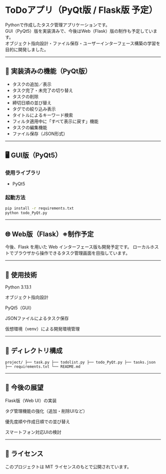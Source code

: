 # ToDoアプリ（PyQt版 / Flask版 予定）

Pythonで作成したタスク管理アプリケーションです。  
GUI（PyQt5）版を実装済みで、今後はWeb（Flask）版の制作も予定しています。  
オブジェクト指向設計・ファイル保存・ユーザーインターフェース構築の学習を目的に開発しました。

---

## 📌 実装済みの機能（PyQt版）

- タスクの追加／表示
- タスク完了・未完了の切り替え
- タスクの削除
- 締切日順の並び替え
- タグでの絞り込み表示
- タイトルによるキーワード検索
- フィルタ適用中に「すべて表示に戻す」機能
- タスクの編集機能
- ファイル保存（JSON形式）

---

## 🖥 GUI版（PyQt5）

### 使用ライブラリ
- PyQt5

### 起動方法

```bash
pip install -r requirements.txt
python todo_PyQt.py
```

---

## 🌐 Web版（Flask）※制作予定
今後、Flask を用いた Web インターフェース版も開発予定です。
ローカルホストでブラウザから操作できるタスク管理画面を目指しています。

---

## 🧪 使用技術
Python 3.13.1

オブジェクト指向設計

PyQt5（GUI）

JSONファイルによるタスク保存

仮想環境（venv）による開発環境管理

---

## 📁 ディレクトリ構成

 ``` project/ ├── task.py ├── todolist.py ├── todo_PyQt.py ├── tasks.json ├── requirements.txt └── README.md ```

---

## 🎯 今後の展望
Flask版（Web UI）の実装

タグ管理機能の強化（追加・削除UIなど）

優先度順や作成日順での並び替え

スマートフォン対応UIの検討

---

## 📝 ライセンス
このプロジェクトは MIT ライセンスのもとで公開されています。
